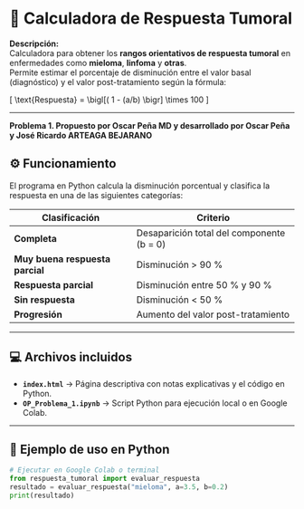 # 🧮 Calculadora de Respuesta Tumoral

**Descripción:**  
Calculadora para obtener los **rangos orientativos de respuesta tumoral** en enfermedades como **mieloma**, **linfoma** y **otras**.  
Permite estimar el porcentaje de disminución entre el valor basal (diagnóstico) y el valor post-tratamiento según la fórmula:

\[
\text{Respuesta} = \bigl[( 1 - (a/b) \bigr] \times 100
\]

---
**Problema 1. Propuesto por Oscar Peña MD y desarrollado por Oscar Peña y José Ricardo ARTEAGA BEJARANO**

## ⚙️ Funcionamiento

El programa en Python calcula la disminución porcentual y clasifica la respuesta en una de las siguientes categorías:

| Clasificación | Criterio |
|----------------|-----------|
| **Completa** | Desaparición total del componente (b = 0) |
| **Muy buena respuesta parcial** | Disminución > 90 % |
| **Respuesta parcial** | Disminución entre 50 % y 90 % |
| **Sin respuesta** | Disminución < 50 % |
| **Progresión** | Aumento del valor post-tratamiento |

---

## 💻 Archivos incluidos

- **`index.html`** → Página descriptiva con notas explicativas y el código en Python.  
- **`OP_Problema_1.ipynb`** → Script Python para ejecución local o en Google Colab.

---

## 🧪 Ejemplo de uso en Python

```python
# Ejecutar en Google Colab o terminal
from respuesta_tumoral import evaluar_respuesta
resultado = evaluar_respuesta("mieloma", a=3.5, b=0.2)
print(resultado)


